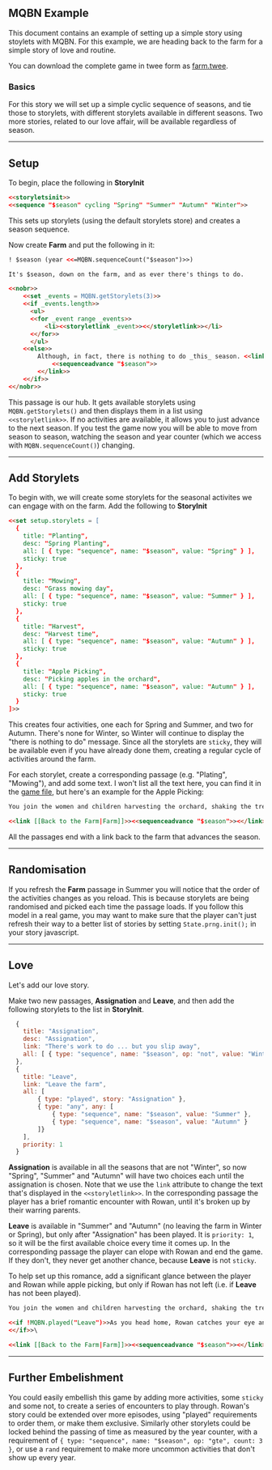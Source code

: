 ## MQBN Example

This document contains an example of setting up a simple story using stoylets with MQBN. For this example, we are heading back to the farm for a simple story of love and routine.

You can download the complete game in twee form as [farm.twee](farm.twee).

### Basics

For this story we will set up a simple cyclic sequence of seasons, and tie those to storylets, with different storylets available in different seasons. Two more stories, related to our love affair, will be available regardless of season.

---
## Setup

To begin, place the following in **StoryInit**

```html
<<storyletsinit>>
<<sequence "$season" cycling "Spring" "Summer" "Autumn" "Winter">>
```

This sets up storylets (using the default storylets store) and creates a season sequence.

Now create **Farm** and put the following in it:

```html
! $season (year <<=MQBN.sequenceCount("$season")>>)

It's $season, down on the farm, and as ever there's things to do.

<<nobr>>
	<<set _events = MQBN.getStorylets(3)>>
    <<if _events.length>>
      <ul>
      <<for _event range _events>>
          <li><<storyletlink _event>><</storyletlink>></li>
      <</for>>
      </ul>
    <<else>>
    	Although, in fact, there is nothing to do _this_ season. <<link [[Advance to next season|Farm]]>>
        	<<sequenceadvance "$season">>
        <</link>>
    <</if>>
<</nobr>>
```

This passage is our hub. It gets available storylets using `MQBN.getStorylets()` and then displays them in a list using `<<storyletlink>>`. If no activities are available, it allows you to just advance to the next season. If you test the game now you will be able to move from season to season, watching the season and year counter (which we access with `MQBN.sequenceCount()`) changing.

---
## Add Storylets

To begin with, we will create some storylets for the seasonal activites we can engage with on the farm. Add the following to **StoryInit**

```html
<<set setup.storylets = [
  {
  	title: "Planting",
    desc: "Spring Planting",
    all: [ { type: "sequence", name: "$season", value: "Spring" } ],
    sticky: true
  },
  {
  	title: "Mowing",
    desc: "Grass mowing day",
    all: [ { type: "sequence", name: "$season", value: "Summer" } ],
    sticky: true
  },
  {
  	title: "Harvest",
    desc: "Harvest time",
    all: [ { type: "sequence", name: "$season", value: "Autumn" } ],
    sticky: true
  },
  {
  	title: "Apple Picking",
    desc: "Picking apples in the orchard",
    all: [ { type: "sequence", name: "$season", value: "Autumn" } ],
    sticky: true
  }
]>>
```

This creates four activities, one each for Spring and Summer, and two for Autumn. There's none for Winter, so Winter will continue to display the "there is nothing to do" message. Since all the storylets are `sticky`, they will be available even if you have already done them, creating a regular cycle of activities around the farm.

For each storylet, create a corresponding passage (e.g. "Plating", "Mowing"), and add some text. I won't list all the text here, you can find it in the [game file](farm.twee), but here's an example for the Apple Picking:

```html
You join the women and children harvesting the orchard, shaking the trees to bring down the apples and then gathering them in broad woven baskets. All this will go to ale, or to feed the pigs.

<<link [[Back to the Farm|Farm]]>><<sequenceadvance "$season">><</link>>
```

All the passages end with a link back to the farm that advances the season.

---
## Randomisation

If you refresh the **Farm** passage in Summer you will notice that the order of the activities changes as you reload. This is because storylets are being randomised and picked each time the passage loads. If you follow this model in a real game, you may want to make sure that the player can't just refresh their way to a better list of stories by setting `State.prng.init();` in your story javascript.

---
## Love

Let's add our love story.

Make two new passages, **Assignation** and **Leave**, and then add the following storylets to the list in **StoryInit**.

```js
  {
  	title: "Assignation",
    desc: "Assignation",
    link: "There's work to do ... but you slip away",
    all: [ { type: "sequence", name: "$season", op: "not", value: "Winter" } ],
  },
  {
  	title: "Leave",
    link: "Leave the farm",
    all: [ 
    	{ type: "played", story: "Assignation" },
        { type: "any", any: [
        	{ type: "sequence", name: "$season", value: "Summer" },
            { type: "sequence", name: "$season", value: "Autumn" }
        ]}
    ],
    priority: 1
  }
```

**Assignation** is available in all the seasons that are not "Winter", so now "Spring", "Summer" and "Autumn" will have two choices each until the assignation is chosen. Note that we use the `link` attribute to change the text that's displayed in the `<<storyletlink>>`. In the corresponding passage the player has a brief romantic encounter with Rowan, until it's broken up by their warring parents.

**Leave** is available in "Summer" and "Autumn" (no leaving the farm in Winter or Spring), but only after "Assignation" has been played. It is `priority: 1`, so it will be the first available choice every time it comes up. In the corresponding passage the player can elope with Rowan and end the game. If they don't, they never get another chance, because **Leave** is not `sticky`.

To help set up this romance, add a significant glance between the player and Rowan while apple picking, but only if Rowan has not left (i.e. if **Leave** has not been played).

```html
You join the women and children harvesting the orchard, shaking the trees to bring down the apples and then gathering them in broad woven baskets. All this will go to ale, or to feed the pigs.

<<if !MQBN.played("Leave")>>As you head home, Rowan catches your eye and smiles shyly.
<</if>>\

<<link [[Back to the Farm|Farm]]>><<sequenceadvance "$season">><</link>>
```

---
## Further Embelishment

You could easily embellish this game by adding more activities, some `sticky` and some not, to create a series of encounters to play through. Rowan's story could be extended over more episodes, using "played" requirements to order them, or make them exclusive. Similarly other storylets could be locked behind the passing of time as measured by the year counter, with a requirement of `{ type: "sequence", name: "$season", op: "gte", count: 3 }`, or use a `rand` requirement to make more uncommon activities that don't show up every year.